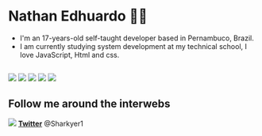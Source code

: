 
# Nathan Edhuardo :man_technologist:

- I'm an 17-years-old self-taught developer based in Pernambuco, Brazil.
- I am currently studying system development at my technical school, I love JavaScript, Html and css.

##
![](https://img.shields.io/badge/‎-HTML-CC342D?logo=html5&logoColor=red&style=plastic)
![](https://img.shields.io/badge/‎-CSS-1572B6?logo=css3&logoColor=blue&style=plastic)
![](https://img.shields.io/badge/‎-JavaScript-F7DF1E?logo=javascript&logoColor=yellow&style=plastic)
![](https://img.shields.io/badge/‎-PostgreSQL-F7DF1E?logo=PostgreSQL&blue=blue&style=plastic)
![](https://img.shields.io/badge/‎-Prisma-F7DF1E?logo=Prisma&logoColor=white&style=plastic)


## Follow me around the interwebs

<img src="https://img.icons8.com/color/16/000000/twitter--v1.png"/> **[Twitter](https://twitter.com/Sharkyer1)** @Sharkyer1




